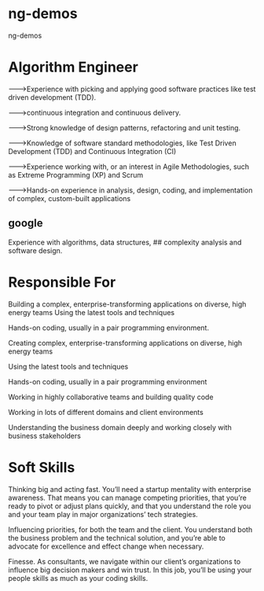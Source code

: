 # ng-demos
ng-demos

# Algorithm Engineer
--->Experience with picking and applying good software practices like test driven development (TDD).                  

--->continuous integration and continuous delivery.

--->Strong knowledge of design patterns, refactoring and unit testing.

--->Knowledge of software standard methodologies, like Test Driven Development (TDD) and Continuous Integration (CI)

--->Experience working with, or an interest in Agile Methodologies, such as Extreme Programming (XP) and Scrum

--->Hands-on experience in analysis, design, coding, and implementation of complex, custom-built applications

 ## google
 
 Experience with algorithms, data structures, ## complexity analysis and software design.
 

# Responsible For

Building a complex, enterprise-transforming applications on diverse, high energy teams Using the latest tools and techniques

Hands-on coding, usually in a pair programming environment.

Creating complex, enterprise-transforming applications on diverse, high energy teams

Using the latest tools and techniques

Hands-on coding, usually in a pair programming environment

Working in highly collaborative teams and building quality code

Working in lots of different domains and client environments

Understanding the business domain deeply and working closely with business stakeholders


# Soft Skills 

Thinking big and acting fast. You’ll need a startup mentality with enterprise awareness. That means you can manage competing priorities, that you’re ready to pivot or adjust plans quickly, and that you understand the role you and your team play in major organizations’ tech strategies.

Influencing priorities, for both the team and the client. You understand both the business problem and the technical solution, and you’re able to advocate for excellence and effect change when necessary.

Finesse. As consultants, we navigate within our client’s organizations to influence big decision makers and win trust. In this job, you’ll be using your people skills as much as your coding skills.
